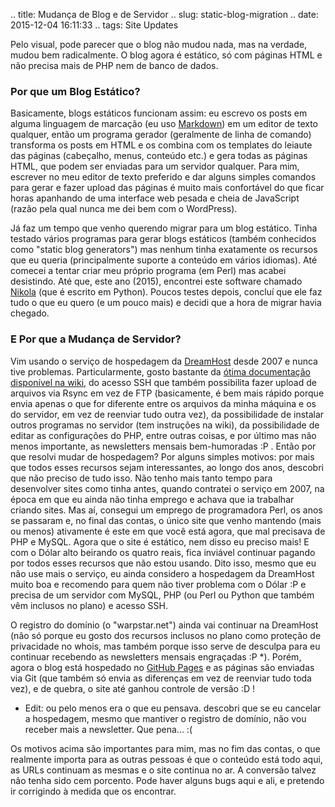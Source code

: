 .. title: Mudança de Blog e de Servidor
.. slug: static-blog-migration
.. date: 2015-12-04 16:11:33
.. tags: Site Updates

Pelo visual, pode parecer que o blog não mudou nada, mas na verdade, mudou bem radicalmente. O blog agora é estático, só com páginas HTML e não precisa mais de PHP nem de banco de dados.

### Por que um Blog Estático?

Basicamente, blogs estáticos funcionam assim: eu escrevo os posts em alguma linguagem de marcação (eu uso [Markdown][mdhp]) em um editor de texto qualquer, então um programa gerador (geralmente de linha de comando) transforma os posts em HTML e os combina com os templates do leiaute das páginas (cabeçalho, menus, conteúdo etc.) e gera todas as páginas HTML, que podem ser enviadas para um servidor qualquer. Para mim, escrever no meu editor de texto preferido e dar alguns simples comandos para gerar e fazer upload das páginas é muito mais confortável do que ficar horas apanhando de uma interface web pesada e cheia de JavaScript (razão pela qual nunca me dei bem com o WordPress).

Já faz um tempo que venho querendo migrar para um blog estático. Tinha testado vários programas para gerar blogs estáticos (também conhecidos como "static blog generators") mas nenhum tinha exatamente os recursos que eu queria (principalmente suporte a conteúdo em vários idiomas). Até comecei a tentar criar meu próprio programa (em Perl) mas acabei desistindo. Até que, este ano (2015), encontrei este software chamado [Nikola][nikolahp] (que é escrito em Python). Poucos testes depois, concluí que ele faz tudo o que eu quero (e um pouco mais) e decidi que a hora de migrar havia chegado.

### E Por que a Mudança de Servidor?

Vim usando o serviço de hospedagem da [DreamHost][dhhp] desde 2007 e nunca tive problemas. Particularmente, gosto bastante da [ótima documentação disponível na wiki][dhwiki], do acesso SSH que também possibilita fazer upload de arquivos via Rsync em vez de FTP (basicamente, é bem mais rápido porque envia apenas o que for diferente entre os arquivos da minha máquina e os do servidor, em vez de reenviar tudo outra vez), da possibilidade de instalar outros programas no servidor (tem instruções na wiki), da possibilidade de editar as configurações do PHP, entre outras coisas, e por último mas não menos importante, as newsletters mensais bem-humoradas :P . Então por que resolvi mudar de hospedagem? Por alguns simples motivos: por mais que todos esses recursos sejam interessantes, ao longo dos anos, descobri que não preciso de tudo isso. Não tenho mais tanto tempo para desenvolver sites como tinha antes, quando contratei o serviço em 2007, na época em que eu ainda não tinha emprego e achava que ia trabalhar criando sites. Mas aí, consegui um emprego de programadora Perl, os anos se passaram e, no final das contas, o único site que venho mantendo (mais ou menos) ativamente é este em que você está agora, que mal precisava de PHP e MySQL. Agora que o site é estático, nem disso eu preciso mais! E com o Dólar alto beirando os quatro reais, fica inviável continuar pagando por todos esses recursos que não estou usando. Dito isso, mesmo que eu não use mais o serviço, eu ainda considero a hospedagem da DreamHost muito boa e recomendo para quem não tiver problema com o Dólar :P e precisa de um servidor com MySQL, PHP (ou Perl ou Python que também vêm inclusos no plano) e acesso SSH.

O registro do domínio (o "warpstar.net") ainda vai continuar na DreamHost (não só porque eu gosto dos recursos inclusos no plano como proteção de privacidade no whois, mas também porque isso serve de desculpa para eu continuar recebendo as newsletters mensais engraçadas :P *). Porém, agora o blog está hospedado no [GitHub Pages][ghpageshp] e as páginas são enviadas via Git (que também só envia as diferenças em vez de reenviar tudo toda vez), e de quebra, o site até ganhou controle de versão :D !

* Edit: ou pelo menos era o que eu pensava. descobri que se eu cancelar a hospedagem, mesmo que mantiver o registro de domínio, não vou receber mais a newsletter. Que pena... :(

Os motivos acima são importantes para mim, mas no fim das contas, o que realmente importa para as outras pessoas é que o conteúdo está todo aqui, as URLs continuam as mesmas e o site continua no ar. A conversão talvez não tenha sido cem porcento. Pode haver alguns bugs aqui e ali, e pretendo ir corrigindo à medida que os encontrar.


[mdhp]: https://daringfireball.net/projects/markdown/
[nikolahp]: https://getnikola.com/
[dhhp]: http://www.dreamhost.com/r.cgi?362621
[dhwiki]: http://wiki.dreamhost.com/
[ghpageshp]: https://pages.github.com/